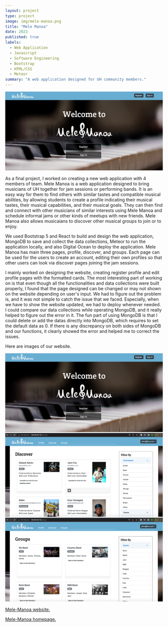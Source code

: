 ```yaml
---
layout: project
type: project
image: img/mele-manoa.png
title: "Mele Manoa"
date: 2023
published: true
labels:
  - Web Application
  - Javascript
  - Software Engineering
  - Bootstrap
  - HTML/CSS
  - Meteor
summary: "A web application designed for UH community members."
---
```


<div class="text-center p-4">
  <img width="600px" src="../img/landing.png">
</div>

As a final project, I worked on creating a new web application with 4 members of team. Mele Manoa is a web application designed to bring musicians of UH together for jam sessions or performing bands. It is an easy way for them to find others with similar tastes and compatible musical abilities, by allowing students to create a profile indicating their musical tastes, their musical capabilities, and their musical goals. They can then find and connect with other musicians of similar interests using Mele Manoa and schedule informal jams or other kinds of meetups with new friends. Mele Manoa also allows musicaians to discover other musical groups to join or to enjoy.

We used Bootstrap 5 and React to build and design the web application, MongoDB to save and collect the data collections, Meteor to run the application locally, and also Digital Ocean to deploy the application.
Mele Manoa has main three pages, profile, discover, and groups. Each page can be used for the users to create an account, editing their own profiles so that other users can look via discover pages joining the jam sessions.

I mainly worked on designing the website, creating register profile and edit profile pages with the formatted cards. The most interesting part of working on is that even though all the functionalities and data collections were built properly, I found that the page designed can be changed or may not shown on the website depending on user's input.
We had to figure out the problem is, and it was not simple to catch the issue that we faced. 
Especially, when we have to show the website updated, we had to deploy whenever needed. I could compare our data collections while operating MongoDB, and it really helped to figure out the error in it. The fun part of using MongoDB is that I could delete or add the datas directly into MongoDB, which requires to set the default data as 0. If there is any discrepancy on both sides of MongoDB and our functions, it clearly showed the error and helped me to correct the issues.

Here are images of our website.

<div class="text-center p-4">
  <img width="600px" src="../img/landing.png">
</div>

<div class="text-center p-4">
  <img width="600px" src="../img/discover.png">
</div>

<div class="text-center p-4">
  <img width="600px" src="../img/groups.png">
</div>

[Mele-Manoa website.](http://138.68.69.79/)

[Mele-Manoa homepage.](https://mele-manoa.github.io/)

